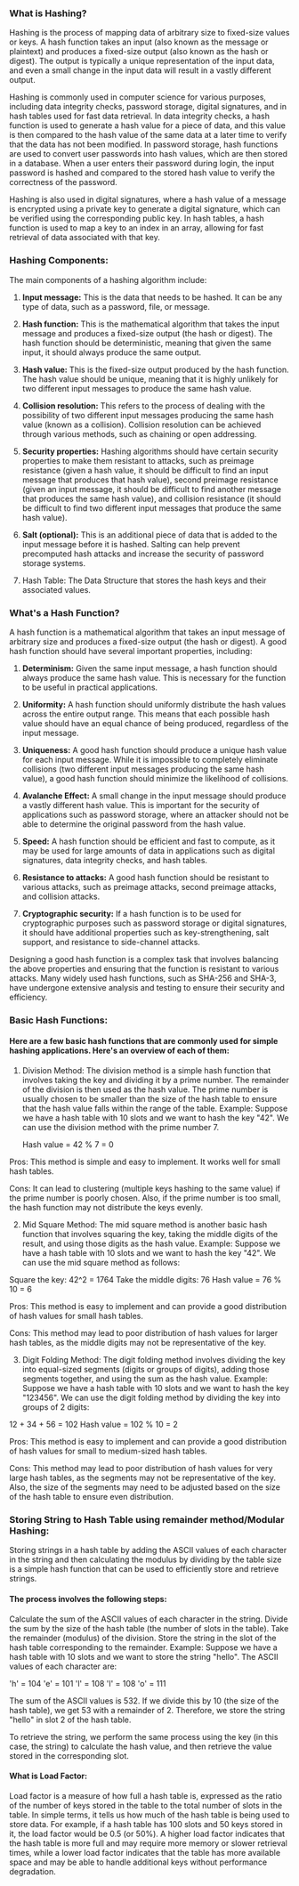 ### What is Hashing?

Hashing is the process of mapping data of arbitrary size to fixed-size values or keys. A hash function takes an input (also known as the message or plaintext) and produces a fixed-size output (also known as the hash or digest). The output is typically a unique representation of the input data, and even a small change in the input data will result in a vastly different output.

Hashing is commonly used in computer science for various purposes, including data integrity checks, password storage, digital signatures, and in hash tables used for fast data retrieval. In data integrity checks, a hash function is used to generate a hash value for a piece of data, and this value is then compared to the hash value of the same data at a later time to verify that the data has not been modified. In password storage, hash functions are used to convert user passwords into hash values, which are then stored in a database. When a user enters their password during login, the input password is hashed and compared to the stored hash value to verify the correctness of the password.

Hashing is also used in digital signatures, where a hash value of a message is encrypted using a private key to generate a digital signature, which can be verified using the corresponding public key. In hash tables, a hash function is used to map a key to an index in an array, allowing for fast retrieval of data associated with that key.

### Hashing Components:

The main components of a hashing algorithm include:

1.  **Input message:** This is the data that needs to be hashed. It can be any type of data, such as a password, file, or message.
    
2.  **Hash function:** This is the mathematical algorithm that takes the input message and produces a fixed-size output (the hash or digest). The hash function should be deterministic, meaning that given the same input, it should always produce the same output.
    
3.  **Hash value:** This is the fixed-size output produced by the hash function. The hash value should be unique, meaning that it is highly unlikely for two different input messages to produce the same hash value.
    
4.  **Collision resolution:** This refers to the process of dealing with the possibility of two different input messages producing the same hash value (known as a collision). Collision resolution can be achieved through various methods, such as chaining or open addressing.
    
5.  **Security properties:** Hashing algorithms should have certain security properties to make them resistant to attacks, such as preimage resistance (given a hash value, it should be difficult to find an input message that produces that hash value), second preimage resistance (given an input message, it should be difficult to find another message that produces the same hash value), and collision resistance (it should be difficult to find two different input messages that produce the same hash value).
    
6.  **Salt (optional):** This is an additional piece of data that is added to the input message before it is hashed. Salting can help prevent precomputed hash attacks and increase the security of password storage systems.

7. Hash Table: The Data Structure that stores the hash keys and their associated values.


### What's a Hash Function?

A hash function is a mathematical algorithm that takes an input message of arbitrary size and produces a fixed-size output (the hash or digest). A good hash function should have several important properties, including:


1.  **Determinism:** Given the same input message, a hash function should always produce the same hash value. This is necessary for the function to be useful in practical applications.
    
2.  **Uniformity:** A hash function should uniformly distribute the hash values across the entire output range. This means that each possible hash value should have an equal chance of being produced, regardless of the input message.
    
3.  **Uniqueness:** A good hash function should produce a unique hash value for each input message. While it is impossible to completely eliminate collisions (two different input messages producing the same hash value), a good hash function should minimize the likelihood of collisions.
    
4.  **Avalanche Effect:** A small change in the input message should produce a vastly different hash value. This is important for the security of applications such as password storage, where an attacker should not be able to determine the original password from the hash value.
    
5.  **Speed:** A hash function should be efficient and fast to compute, as it may be used for large amounts of data in applications such as digital signatures, data integrity checks, and hash tables.
    
6.  **Resistance to attacks:** A good hash function should be resistant to various attacks, such as preimage attacks, second preimage attacks, and collision attacks.
    
7.  **Cryptographic security:** If a hash function is to be used for cryptographic purposes such as password storage or digital signatures, it should have additional properties such as key-strengthening, salt support, and resistance to side-channel attacks.
    

Designing a good hash function is a complex task that involves balancing the above properties and ensuring that the function is resistant to various attacks. Many widely used hash functions, such as SHA-256 and SHA-3, have undergone extensive analysis and testing to ensure their security and efficiency.

### Basic Hash Functions:

#### Here are a few basic hash functions that are commonly used for simple hashing applications. Here's an overview of each of them:

1. Division Method: The division method is a simple hash function that involves taking the key and dividing it by a prime number. The remainder of the division is then used as the hash value. The prime number is usually chosen to be smaller than the size of the hash table to ensure that the hash value falls within the range of the table.
   Example: Suppose we have a hash table with 10 slots and we want to hash the key "42". We can use the division method with the prime number 7.

   Hash value = 42 % 7 = 0

Pros: This method is simple and easy to implement. It works well for small hash tables.

Cons: It can lead to clustering (multiple keys hashing to the same value) if the prime number is poorly chosen. Also, if the prime number is too small, the hash function may not distribute the keys evenly.

2. Mid Square Method: The mid square method is another basic hash function that involves squaring the key, taking the middle digits of the result, and using those digits as the hash value.
   Example: Suppose we have a hash table with 10 slots and we want to hash the key "42". We can use the mid square method as follows:

Square the key: 42^2 = 1764
Take the middle digits: 76
Hash value = 76 % 10 = 6

Pros: This method is easy to implement and can provide a good distribution of hash values for small hash tables.

Cons: This method may lead to poor distribution of hash values for larger hash tables, as the middle digits may not be representative of the key.

3. Digit Folding Method: The digit folding method involves dividing the key into equal-sized segments (digits or groups of digits), adding those segments together, and using the sum as the hash value.
Example: Suppose we have a hash table with 10 slots and we want to hash the key "123456". We can use the digit folding method by dividing the key into groups of 2 digits:

12 + 34 + 56 = 102
Hash value = 102 % 10 = 2

Pros: This method is easy to implement and can provide a good distribution of hash values for small to medium-sized hash tables.

Cons: This method may lead to poor distribution of hash values for very large hash tables, as the segments may not be representative of the key. Also, the size of the segments may need to be adjusted based on the size of the hash table to ensure even distribution.

### Storing String to Hash Table using remainder method/Modular Hashing:

Storing strings in a hash table by adding the ASCII values of each character in the string and then calculating the modulus by dividing by the table size is a simple hash function that can be used to efficiently store and retrieve strings.

#### The process involves the following steps:

Calculate the sum of the ASCII values of each character in the string.
Divide the sum by the size of the hash table (the number of slots in the table).
Take the remainder (modulus) of the division.
Store the string in the slot of the hash table corresponding to the remainder.
Example: Suppose we have a hash table with 10 slots and we want to store the string "hello". The ASCII values of each character are:

'h' = 104
'e' = 101
'l' = 108
'l' = 108
'o' = 111

The sum of the ASCII values is 532. If we divide this by 10 (the size of the hash table), we get 53 with a remainder of 2. Therefore, we store the string "hello" in slot 2 of the hash table.

To retrieve the string, we perform the same process using the key (in this case, the string) to calculate the hash value, and then retrieve the value stored in the corresponding slot.

#### What is Load Factor:

Load factor is a measure of how full a hash table is, expressed as the ratio of the number of keys stored in the table to the total number of slots in the table. In simple terms, it tells us how much of the hash table is being used to store data. For example, if a hash table has 100 slots and 50 keys stored in it, the load factor would be 0.5 (or 50%). A higher load factor indicates that the hash table is more full and may require more memory or slower retrieval times, while a lower load factor indicates that the table has more available space and may be able to handle additional keys without performance degradation.



